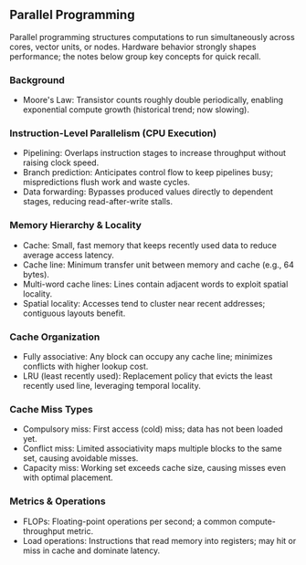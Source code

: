 <!--
title: Parallel Programming
tags: [parallel, concurrency]
-->

## Parallel Programming

Parallel programming structures computations to run simultaneously across cores, vector units, or nodes. Hardware behavior strongly shapes performance; the notes below group key concepts for quick recall.

### Background
- Moore's Law: Transistor counts roughly double periodically, enabling exponential compute growth (historical trend; now slowing).

### Instruction-Level Parallelism (CPU Execution)
- Pipelining: Overlaps instruction stages to increase throughput without raising clock speed.
- Branch prediction: Anticipates control flow to keep pipelines busy; mispredictions flush work and waste cycles.
- Data forwarding: Bypasses produced values directly to dependent stages, reducing read-after-write stalls.

### Memory Hierarchy & Locality
- Cache: Small, fast memory that keeps recently used data to reduce average access latency.
- Cache line: Minimum transfer unit between memory and cache (e.g., 64 bytes).
- Multi-word cache lines: Lines contain adjacent words to exploit spatial locality.
- Spatial locality: Accesses tend to cluster near recent addresses; contiguous layouts benefit.

### Cache Organization
- Fully associative: Any block can occupy any cache line; minimizes conflicts with higher lookup cost.
- LRU (least recently used): Replacement policy that evicts the least recently used line, leveraging temporal locality.

### Cache Miss Types
- Compulsory miss: First access (cold) miss; data has not been loaded yet.
- Conflict miss: Limited associativity maps multiple blocks to the same set, causing avoidable misses.
- Capacity miss: Working set exceeds cache size, causing misses even with optimal placement.

### Metrics & Operations
- FLOPs: Floating-point operations per second; a common compute-throughput metric.
- Load operations: Instructions that read memory into registers; may hit or miss in cache and dominate latency.
